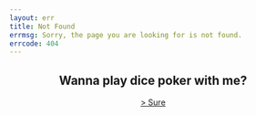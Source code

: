 ```yaml
---
layout: err
title: Not Found
errmsg: Sorry, the page you are looking for is not found.
errcode: 404
---
```


<h2 style="text-align: center;">Wanna play dice poker with me?</h2>
<a href="#g" class="animate-when-hover" style="display: block; text-align: center;">> Sure</a>

<script>
  document.querySelector('a[href="#g"]').addEventListener("click", (e) => {
    var pWins = 0;
    var dWins = 0;
    e.preventDefault();
    const elements = document.querySelectorAll(".title-bar");
    elements.forEach((element) => {
      element.remove();
    });
    const game = document.createElement("div");
    game.classList.add("game");
    game.innerHTML = `
                    <h2>Let's Play a game of Dice Poker</h2>
                    <p>Roll the dice and see if you can beat me!</p>
                    <button id="roll">Roll the dice</button>
                    <p>You: <p class="resultp">Poker</p><p>Your wins: <span class="pWins"></span> </p></p>
                `;
    document.querySelector("main").appendChild(game);

    const dices = document.createElement("div");
    dices.classList.add("dices");
    for (let i = 0; i < 5; i++) {
      const dice = document.createElement("div");
      dice.classList.add(`dice-P-${i + 1}`);
      dice.classList.add("dice");
      dice.classList.add("rolling");
      dice.innerHTML = `<a class="dice-value">6</a>`;
      dices.appendChild(dice);
    }
    document.querySelector(".game").appendChild(dices);

    const dealer = document.createElement("p");
    dealer.classList.add("dealer");
    dealer.innerHTML = `Me: <p class="resultd">Poker</p> <p>Mine wins: <span class="dWins"></span> </p>`;
    document.querySelector(".game").appendChild(dealer);

    const dealerDices = document.createElement("div");
    dealerDices.classList.add("dealer-dices");
    for (let i = 0; i < 5; i++) {
      const dice = document.createElement("div");
      dice.classList.add(`dice-P-${i + 1}`);
      dice.classList.add("dice");
      dice.classList.add("rolling");
      dice.innerHTML = `<a class="dice-value">6</a>`;
      dealerDices.appendChild(dice);
    }
    document.querySelector(".game").appendChild(dealerDices);

    const rollButton = document.getElementById("roll");

    var playerdones = 0;
    var playerdtwos = 0;
    var playerdthrees = 0;
    var playerdfours = 0;
    var playerdfives = 0;
    var playerdsixes = 0;

    var playercount = 0;

    var dealerdones = 0;
    var dealerdtwos = 0;
    var dealerdthrees = 0;
    var dealerdfours = 0;
    var dealerdfives = 0;
    var dealerdsixes = 0;

    var dealercount = 0;

    rollButton.addEventListener("click", (e) => {
      playerdones = 0;
      playerdtwos = 0;
      playerdthrees = 0;
      playerdfours = 0;
      playerdfives = 0;
      playerdsixes = 0;

      playercount = 0;

      dealerdones = 0;
      dealerdtwos = 0;
      dealerdthrees = 0;
      dealerdfours = 0;
      dealerdfives = 0;
      dealerdsixes = 0;

      dealercount = 0;

      e.preventDefault();
      const playerDices = document.querySelectorAll(".dice");
      var helper = 0;
      playerDices.forEach((dice) => {
        dice.querySelector(".dice-value").innerText =
          Math.floor(Math.random() * 6) + 1;
        helper++;
        if (helper <= 5) {
          playercount =
            playercount + parseInt(dice.querySelector(".dice-value").innerText);
          if (dice.querySelector(".dice-value").innerText == 1) {
            playerdones++;
          } else if (dice.querySelector(".dice-value").innerText == 2) {
            playerdtwos++;
          } else if (dice.querySelector(".dice-value").innerText == 3) {
            playerdthrees++;
          } else if (dice.querySelector(".dice-value").innerText == 4) {
            playerdfours++;
          } else if (dice.querySelector(".dice-value").innerText == 5) {
            playerdfives++;
          } else if (dice.querySelector(".dice-value").innerText == 6) {
            playerdsixes++;
          }
        }
      });

      const dealerDices = document.querySelectorAll(".dealer-dices .dice");
      dealerDices.forEach((dice) => {
        dice.querySelector(".dice-value").innerText =
          Math.floor(Math.random() * 6) + 1;
        if (dice.querySelector(".dice-value").innerText == 1) {
          dealerdones++;
        } else if (dice.querySelector(".dice-value").innerText == 2) {
          dealerdtwos++;
        } else if (dice.querySelector(".dice-value").innerText == 3) {
          dealerdthrees++;
        } else if (dice.querySelector(".dice-value").innerText == 4) {
          dealerdfours++;
        } else if (dice.querySelector(".dice-value").innerText == 5) {
          dealerdfives++;
        } else if (dice.querySelector(".dice-value").innerText == 6) {
          dealerdsixes++;
        }
        dealercount =
          dealercount + parseInt(dice.querySelector(".dice-value").innerText);
      });

      const playerValues = Array.from(playerDices).map((dice) =>
        parseInt(dice.querySelector(".dice-value").innerText)
      );
      const dealerValues = Array.from(dealerDices).map((dice) =>
        parseInt(dice.querySelector(".dice-value").innerText)
      );

      playerDices.forEach((dice, index) => {
        if (playerValues[index] === 1) {
          dice.style.backgroundColor = "red";
        } else if (playerValues[index] === 2) {
          dice.style.backgroundColor = "blue";
        } else if (playerValues[index] === 3) {
          dice.style.backgroundColor = "green";
        } else if (playerValues[index] === 4) {
          dice.style.backgroundColor = "yellow";
        } else if (playerValues[index] === 5) {
          dice.style.backgroundColor = "purple";
        } else if (playerValues[index] === 6) {
          dice.style.backgroundColor = "orange";
        }
      });
      playerDices.forEach((dice) => {
        dice.classList.add("rolling");
      });

      var result = "";
      var resultd = "";
      var playerpoinsts = 0;
      var playerbonus = 0;
      var dealerpoinsts = 0;
      var dealerbonus = 0;

      // Welcome to hell
      function playerEva(){
        if (
          playerdones == 5 ||
          playerdtwos == 5 ||
          playerdthrees == 5 ||
          playerdfours == 5 ||
          playerdfives == 5 ||
          playerdsixes == 5
        ) {
          result = "Five-of-a-Kind";
          if (playerdones == 5) {
            playerbonus = 1;
          } else if (playerdtwos == 5) {
            playerbonus = 2;
          } else if (playerdthrees == 5) {
            playerbonus = 3;
          } else if (playerdfours == 5) {
            playerbonus = 4;
          } else if (playerdfives == 5) {
            playerbonus = 5;
          } else if (playerdsixes == 5) {
            playerbonus = 6;
          }
          
          playerpoinsts = 100;
        } else if (
          playerdones == 4 ||
          playerdtwos == 4 ||
          playerdthrees == 4 ||
          playerdfours == 4 ||
          playerdfives == 4 ||
          playerdsixes == 4
        ) {
          result = "Four-of-a-Kind";
          if (playerdones == 4) {
            playerbonus = 1;
          } else if (playerdtwos == 4) {
            playerbonus = 2;
          } else if (playerdthrees == 4) {
            playerbonus = 3;
          } else if (playerdfours == 4) {
            playerbonus = 4;
          } else if (playerdfives == 4) {
            playerbonus = 5;
          } else if (playerdsixes == 4) {
            playerbonus = 6;
          }
          
          playerpoinsts = 50;
        } else if (
          (playerdones == 3 ||
            playerdtwos == 3 ||
            playerdthrees == 3 ||
            playerdfours == 3 ||
            playerdfives == 3 ||
            playerdsixes == 3) &&
          (playerdones == 2 ||
            playerdtwos == 2 ||
            playerdthrees == 2 ||
            playerdfours == 2 ||
            playerdfives == 2 ||
            playerdsixes == 2)
        ) {
          if (playerdones == 3) {
            playerbonus = 1;
          } else if (playerdtwos == 3) {
            playerbonus = 2;
          } else if (playerdthrees == 3) {
            playerbonus = 3;
          } else if (playerdfours == 3) {
            playerbonus = 4;
          } else if (playerdfives == 3) {
            playerbonus = 5;
          } else if (playerdsixes == 3) {
            playerbonus = 6;
          }
          if (playerdones == 2) {
            playerbonus = playerbonus + 1;
          } else if (playerdtwos == 2) {
            playerbonus = playerbonus + 2;
          } else if (playerdthrees == 2) {
            playerbonus = playerbonus + 3;
          } else if (playerdfours == 2) {
            playerbonus = playerbonus + 4;
          } else if (playerdfives == 2) {
            playerbonus = playerbonus + 5;
          } else if (playerdsixes == 2) {
            playerbonus = playerbonus + 6;
          }

          result = "Full House";
          
          playerpoinsts = 25;
        } else if (
          playerdones == 3 ||
          playerdtwos == 3 ||
          playerdthrees == 3 ||
          playerdfours == 3 ||
          playerdfives == 3 ||
          playerdsixes == 3
        ) {
          result = "Three-of-a-Kind";
          if (playerdones == 3) {
            playerbonus = 1;
          } else if (playerdtwos == 3) {
            playerbonus = 2;
          } else if (playerdthrees == 3) {
            playerbonus = 3;
          } else if (playerdfours == 3) {
            playerbonus = 4;
          } else if (playerdfives == 3) {
            playerbonus = 5;
          } else if (playerdsixes == 3) {
            playerbonus = 6;
          }

          playerpoinsts = 10;
        } else if (
          (playerdones == 2 && playerdtwos == 2) ||
          (playerdones == 2 && playerdthrees == 2) ||
          (playerdones == 2 && playerdfours == 2) ||
          (playerdones == 2 && playerdfives == 2) ||
          (playerdones == 2 && playerdsixes == 2) ||
          (playerdtwos == 2 && playerdthrees == 2) ||
          (playerdtwos == 2 && playerdfours == 2) ||
          (playerdtwos == 2 && playerdfives == 2) ||
          (playerdtwos == 2 && playerdsixes == 2) ||
          (playerdthrees == 2 && playerdfours == 2) ||
          (playerdthrees == 2 && playerdfives == 2) ||
          (playerdthrees == 2 && playerdsixes == 2) ||
          (playerdfours == 2 && playerdfives == 2) ||
          (playerdfours == 2 && playerdsixes == 2) ||
          (playerdfives == 2 && playerdsixes == 2)
        ) {
          result = "Two Pairs";
          if (playerdones == 2) {
            playerbonus = 1;
          } else if (playerdtwos == 2) {
            playerbonus = 2;
          } else if (playerdthrees == 2) {
            playerbonus = 3;
          } else if (playerdfours == 2) {
            playerbonus = 4;
          } else if (playerdfives == 2) {
            playerbonus = 5;
          } else if (playerdsixes == 2) {
            playerbonus = 6;
          }
          if (playerdsixes == 2) {
            playerbonus = playerbonus + 6;
          } else if (playerdfives == 2) {
            playerbonus = playerbonus + 5;
          } else if (playerdfours == 2) {
            playerbonus = playerbonus + 4;
          } else if (playerdthrees == 2) {
            playerbonus = playerbonus + 3;
          } else if (playerdtwos == 2) {
            playerbonus = playerbonus + 2;
          } else if (playerdones == 2) {
            playerbonus = playerbonus + 1;
          }
          
          playerpoinsts = 5;
        } else if (
          playerdones == 2 ||
          playerdtwos == 2 ||
          playerdthrees == 2 ||
          playerdfours == 2 ||
          playerdfives == 2 ||
          playerdsixes == 2
        ) {
          result = "Pair";
          if (playerdones == 2) {
            playerbonus = 1;
          } else if (playerdtwos == 2) {
            playerbonus = 2;
          } else if (playerdthrees == 2) {
            playerbonus = 3;
          } else if (playerdfours == 2) {
            playerbonus = 4;
          } else if (playerdfives == 2) {
            playerbonus = 5;
          } else if (playerdsixes == 2) {
            playerbonus = 6;
          }
          playerpoinsts = 2;
        } else if (playercount == 15) {
          result = "Five High Straight";
          playerpoinsts = 15;
        } else if (playercount == 20) {
          result = "Six High Straight";
          playerpoinsts = 20;
        } else {
          result = "Nothing";
          playerbonus =
            playerdones +
            playerdtwos +
            playerdthrees +
            playerdfours +
            playerdfives +
            playerdsixes;
          playerpoinsts = 0;
          
        }
      }

      // Welcome to hell part 2
      function dealerEva(){
        if (
          dealerdones == 5 ||
          dealerdtwos == 5 ||
          dealerdthrees == 5 ||
          dealerdfours == 5 ||
          dealerdfives == 5 ||
          dealerdsixes == 5
        ) {
          resultd = "Five-of-a-Kind";
          if (dealerdones == 5) {
            dealerbonus = 1;
          } else if (dealerdtwos == 5) {
            dealerbonus = 2;
          } else if (dealerdthrees == 5) {
            dealerbonus = 3;
          } else if (dealerdfours == 5) {
            dealerbonus = 4;
          } else if (dealerdfives == 5) {
            dealerbonus = 5;
          } else if (dealerdsixes == 5) {
            dealerbonus = 6;
          }
          dealerpoinsts = 100;
          
        } else if (
          dealerdones == 4 ||
          dealerdtwos == 4 ||
          dealerdthrees == 4 ||
          dealerdfours == 4 ||
          dealerdfives == 4 ||
          dealerdsixes == 4
        ) {
          resultd = "Four-of-a-Kind";
          if (dealerdones == 4) {
            dealerbonus = 1;
          } else if (dealerdtwos == 4) {
            dealerbonus = 2;
          } else if (dealerdthrees == 4) {
            dealerbonus = 3;
          } else if (dealerdfours == 4) {
            dealerbonus = 4;
          } else if (dealerdfives == 4) {
            dealerbonus = 5;
          } else if (dealerdsixes == 4) {
            dealerbonus = 6;
          }
          dealerpoinsts = 50;
          
        } else if (
          (dealerdones == 3 ||
            dealerdtwos == 3 ||
            dealerdthrees == 3 ||
            dealerdfours == 3 ||
            dealerdfives == 3 ||
            dealerdsixes == 3) &&
          (dealerdones == 2 ||
            dealerdtwos == 2 ||
            dealerdthrees == 2 ||
            dealerdfours == 2 ||
            dealerdfives == 2 ||
            dealerdsixes == 2)
        ) {
          resultd = "Full House";
          if (dealerdones == 3) {
            dealerbonus = 1;
          } else if (dealerdtwos == 3) {
            dealerbonus = 2;
          } else if (dealerdthrees == 3) {
            dealerbonus = 3;
          } else if (dealerdfours == 3) {
            dealerbonus = 4;
          } else if (dealerdfives == 3) {
            dealerbonus = 5;
          } else if (dealerdsixes == 3) {
            dealerbonus = 6;
          }
          if (dealerdones == 2) {
            dealerbonus = dealerbonus + 1;
          } else if (dealerdtwos == 2) {
            dealerbonus = dealerbonus + 2;
          } else if (dealerdthrees == 2) {
            dealerbonus = dealerbonus + 3;
          } else if (dealerdfours == 2) {
            dealerbonus = dealerbonus + 4;
          } else if (dealerdfives == 2) {
            dealerbonus = dealerbonus + 5;
          } else if (dealerdsixes == 2) {
            dealerbonus = dealerbonus + 6;
          }
          
          dealerpoinsts = 25;
        } else if (
          dealerdones == 3 ||
          dealerdtwos == 3 ||
          dealerdthrees == 3 ||
          dealerdfours == 3 ||
          dealerdfives == 3 ||
          dealerdsixes == 3
        ) {
          resultd = "Three-of-a-Kind";
          if (dealerdones == 3) {
            dealerbonus = 1;
          } else if (dealerdtwos == 3) {
            dealerbonus = 2;
          } else if (dealerdthrees == 3) {
            dealerbonus = 3;
          } else if (dealerdfours == 3) {
            dealerbonus = 4;
          } else if (dealerdfives == 3) {
            dealerbonus = 5;
          } else if (dealerdsixes == 3) {
            dealerbonus = 6;
          }
          
          dealerpoinsts = 10;
        } else if (
          (dealerdones == 2 && dealerdtwos == 2) ||
          (dealerdones == 2 && dealerdthrees == 2) ||
          (dealerdones == 2 && dealerdfours == 2) ||
          (dealerdones == 2 && dealerdfives == 2) ||
          (dealerdones == 2 && dealerdsixes == 2) ||
          (dealerdtwos == 2 && dealerdthrees == 2) ||
          (dealerdtwos == 2 && dealerdfours == 2) ||
          (dealerdtwos == 2 && dealerdfives == 2) ||
          (dealerdtwos == 2 && dealerdsixes == 2) ||
          (dealerdthrees == 2 && dealerdfours == 2) ||
          (dealerdthrees == 2 && dealerdfives == 2) ||
          (dealerdthrees == 2 && dealerdsixes == 2) ||
          (dealerdfours == 2 && dealerdfives == 2) ||
          (dealerdfours == 2 && dealerdsixes == 2) ||
          (dealerdfives == 2 && dealerdsixes == 2)
        ) {
          resultd = "Two Pairs";
          if (dealerdones == 2) {
            dealerbonus = 1;
          } else if (dealerdtwos == 2) {
            dealerbonus = 2;
          } else if (dealerdthrees == 2) {
            dealerbonus = 3;
          } else if (dealerdfours == 2) {
            dealerbonus = 4;
          } else if (dealerdfives == 2) {
            dealerbonus = 5;
          } else if (dealerdsixes == 2) {
            dealerbonus = 6;
          }
          if (dealerdsixes == 2) {
            dealerbonus = dealerbonus + 6;
          } else if (dealerdfives == 2) {
            dealerbonus = dealerbonus + 5;
          } else if (dealerdfours == 2) {
            dealerbonus = dealerbonus + 4;
          } else if (dealerdthrees == 2) {
            dealerbonus = dealerbonus + 3;
          } else if (dealerdtwos == 2) {
            dealerbonus = dealerbonus + 2;
          } else if (dealerdones == 2) {
            dealerbonus = dealerbonus + 1;
          }
          
          dealerpoinsts = 5;
        } else if (
          dealerdones == 2 ||
          dealerdtwos == 2 ||
          dealerdthrees == 2 ||
          dealerdfours == 2 ||
          dealerdfives == 2 ||
          dealerdsixes == 2
        ) {
          resultd = "Pair";
          dealerpoinsts = 2;
          if (dealerdones == 2) {
            dealerbonus = 1;
          } else if (dealerdtwos == 2) {
            dealerbonus = 2;
          } else if (dealerdthrees == 2) {
            dealerbonus = 3;
          } else if (dealerdfours == 2) {
            dealerbonus = 4;
          } else if (dealerdfives == 2) {
            dealerbonus = 5;
          } else if (dealerdsixes == 2) {
            dealerbonus = 6;
          }
        } else if (dealercount == 15) {
          resultd = "Five High Straight";
          if (dealerdones == 5) {
            dealerbonus = 1;
          } else if (dealerdtwos == 5) {
            dealerbonus = 2;
          } else if (dealerdthrees == 5) {
            dealerbonus = 3;
          } else if (dealerdfours == 5) {
            dealerbonus = 4;
          } else if (dealerdfives == 5) {
            dealerbonus = 5;
          } else if (dealerdsixes == 5) {
            dealerbonus = 6;
          }
          dealerpoinsts = 15;
        } else if (dealercount == 20) {
          resultd = "Six High Straight";
          if (dealerdones == 5) {
            dealerbonus = 1;
          } else if (dealerdtwos == 5) {
            dealerbonus = 2;
          } else if (dealerdthrees == 5) {
            dealerbonus = 3;
          } else if (dealerdfours == 5) {
            dealerbonus = 4;
          } else if (dealerdfives == 5) {
            dealerbonus = 5;
          } else if (dealerdsixes == 5) {
            dealerbonus = 6;
          }
          dealerpoinsts = 20;
        } else {
          resultd = "Nothing";
          dealerbonus =
            dealerdones +
            dealerdtwos +
            dealerdthrees +
            dealerdfours +
            dealerdfives +
            dealerdsixes;
          
          dealerpoinsts = 0;
        }
      }


      dealerEva();
      playerEva();
      document.querySelector(".resultp").innerText = result;
      document.querySelector(".resultd").innerText = resultd;

      console.log("player");
      console.log(playerpoinsts);
      console.log(playerbonus);
      console.log("dealer");
      console.log(dealerpoinsts);
      console.log(dealerbonus);
      


      if (!document.querySelector(".winner")) {
        const winner = document.createElement("p");
        winner.classList.add("winner");
        document.querySelector(".game").appendChild(winner);
      }
      const winner = document.querySelector(".winner");
      if (playerpoinsts > dealerpoinsts) {
        winner.innerText = "You win!";
        pWins = pWins + 1;
      } else if (playerpoinsts < dealerpoinsts) {
        winner.innerText = "I win!";
        dWins = dWins + 1;
      } else if (playerbonus > dealerbonus) {
        winner.innerText = "You win!";
        pWins = pWins + 1;
      } else if (playerbonus < dealerbonus) {
        winner.innerText = "I win!";
        dWins = dWins + 1;
      } else {
        winner.innerText = "It's a tie!";

      }

      document.querySelector(".pWins").innerText = pWins;
      document.querySelector(".dWins").innerText = dWins;
    });
  });
</script>

